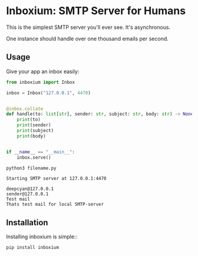 # Inboxium: SMTP Server for Humans

This is the simplest SMTP server you'll ever see. It's asynchronous.

One instance should handle over one thousand emails per second.

## Usage

Give your app an inbox easily:

``` python
from inboxium import Inbox

inbox = Inbox("127.0.0.1", 4470)


@inbox.collate
def handle(to: list[str], sender: str, subject: str, body: str) -> None:
    print(to)
    print(sender)
    print(subject)
    print(body)


if __name__ == "__main__":
    inbox.serve()
```

``` sh
python3 filename.py
```

```
Starting SMTP server at 127.0.0.1:4470

deepcyan@127.0.0.1
sender@127.0.0.1
Test mail
Thats test mail for local SMTP-server
```

## Installation

Installing inboxium is simple::

``` sh
pip install inboxium
```
